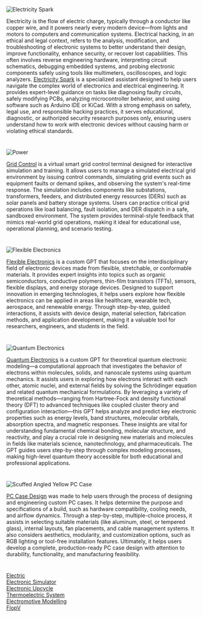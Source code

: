 ![Electricity Spark](https://github.com/user-attachments/assets/467db387-2903-4a15-b6b7-607994e9c719)

Electricity is the flow of electric charge, typically through a conductor like copper wire, and it powers nearly every modern device—from lights and motors to computers and communication systems. Electrical hacking, in an ethical and legal context, refers to the analysis, modification, and troubleshooting of electronic systems to better understand their design, improve functionality, enhance security, or recover lost capabilities. This often involves reverse engineering hardware, interpreting circuit schematics, debugging embedded systems, and probing electronic components safely using tools like multimeters, oscilloscopes, and logic analyzers. [Electricity Spark](https://chatgpt.com/g/g-6837ef8bb1ec8191b96e89f5b84e7d4d-electricity-spark) is a specialized assistant designed to help users navigate the complex world of electronics and electrical engineering. It provides expert-level guidance on tasks like diagnosing faulty circuits, safely modifying PCBs, analyzing microcontroller behavior, and using software such as Arduino IDE or KiCad. With a strong emphasis on safety, legal use, and responsible hacking practices, it serves educational, diagnostic, or authorized security research purposes only, ensuring users understand how to work with electronic devices without causing harm or violating ethical standards.

#

![Power](https://github.com/user-attachments/assets/33f08321-4dbf-4e03-b32a-e2d3992a8fa3)

[Grid Control](https://chatgpt.com/g/g-68350f4863b08191b74b80b35b554319-grid-control) is a virtual smart grid control terminal designed for interactive simulation and training. It allows users to manage a simulated electrical grid environment by issuing control commands, simulating grid events such as equipment faults or demand spikes, and observing the system's real-time response. The simulation includes components like substations, transformers, feeders, and distributed energy resources (DERs) such as solar panels and battery storage systems. Users can practice critical grid operations like load balancing, fault isolation, and DER dispatch in a safe, sandboxed environment. The system provides terminal-style feedback that mimics real-world grid operations, making it ideal for educational use, operational planning, and scenario testing.

#

![Flexible Electronics](https://github.com/user-attachments/assets/030b7541-0ebc-40eb-bf43-4bbe6750b77f)

[Flexible Electronics](https://chatgpt.com/g/g-67b1cdfbf0108191aeeae995a1128147-flexible-electronics) is a custom GPT that focuses on the interdisciplinary field of electronic devices made from flexible, stretchable, or conformable materials. It provides expert insights into topics such as organic semiconductors, conductive polymers, thin-film transistors (TFTs), sensors, flexible displays, and energy storage devices. Designed to support innovation in emerging technologies, it helps users explore how flexible electronics can be applied in areas like healthcare, wearable tech, aerospace, and renewable energy. Through step-by-step, guided interactions, it assists with device design, material selection, fabrication methods, and application development, making it a valuable tool for researchers, engineers, and students in the field.

#

![Quantum Electronics](https://github.com/user-attachments/assets/258adec5-e987-43f8-b50f-8cd9a0fbef08)

[Quantum Electronics](https://chatgpt.com/g/g-67b73844eb808191a67fbc3f541f5078-quantum-electronics) is a custom GPT for theoretical quantum electronic modeling—a computational approach that investigates the behavior of electrons within molecules, solids, and nanoscale systems using quantum mechanics. It assists users in exploring how electrons interact with each other, atomic nuclei, and external fields by solving the Schrödinger equation and related quantum mechanical formulations. By leveraging a variety of theoretical methods—ranging from Hartree-Fock and density functional theory (DFT) to advanced techniques like coupled cluster theory and configuration interaction—this GPT helps analyze and predict key electronic properties such as energy levels, band structures, molecular orbitals, absorption spectra, and magnetic responses. These insights are vital for understanding fundamental chemical bonding, molecular structure, and reactivity, and play a crucial role in designing new materials and molecules in fields like materials science, nanotechnology, and pharmaceuticals. The GPT guides users step-by-step through complex modeling processes, making high-level quantum theory accessible for both educational and professional applications.

#

![Scuffed Angled Yellow PC Case](https://github.com/user-attachments/assets/9b0f88a2-32b6-4b80-b33c-3abd03ac4742)

[PC Case Design](https://chatgpt.com/g/g-678adc783a7c81918936700afe7cda4a-pc-case-design) was made to help users through the process of designing and engineering custom PC cases. It helps determine the purpose and specifications of a build, such as hardware compatibility, cooling needs, and airflow dynamics. Through a step-by-step, multiple-choice process, it assists in selecting suitable materials (like aluminum, steel, or tempered glass), internal layouts, fan placements, and cable management systems. It also considers aesthetics, modularity, and customization options, such as RGB lighting or tool-free installation features. Ultimately, it helps users develop a complete, production-ready PC case design with attention to durability, functionality, and manufacturing feasibility.

#

[Electric](https://chat.openai.com/g/g-YaLJCEyMs-electric)
<br>
[Electronic Simulator](https://chat.openai.com/g/g-409Bg1hAQ-electronic-simulator)
<br>
[Electronic Upcycle](https://chat.openai.com/g/g-VKuPoQPOf-electronic-upcycle)
<br>
[Thermoelectric System](https://chatgpt.com/g/g-67f13edbb8ac8191859ce5f88d3d5c93-thermoelectric-system)
<br>
[Electromotive Modelling](https://chatgpt.com/g/g-675e1a6a20b48191a67d422a7e5666f6-electromotive-modelling)
<br>
[FlopV](https://chatgpt.com/g/g-683d407301fc81918f38270a071248b7-flopv)
